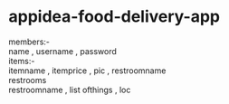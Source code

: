 # appidea-food-delivery-app

members:-<br>
name , username , password<br>
items:-<br>
itemname , itemprice , pic , restroomname<br>
restrooms<br>
restroomname , list ofthings , loc<br>


<br>

